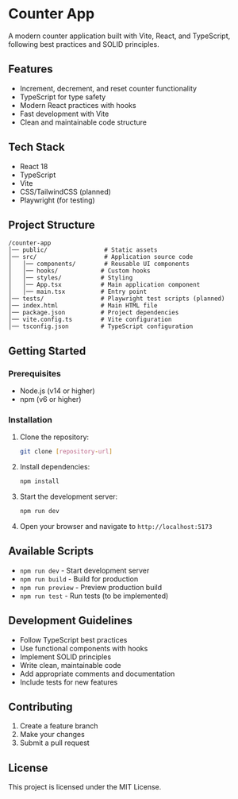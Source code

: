# Counter App

A modern counter application built with Vite, React, and TypeScript, following best practices and SOLID principles.

## Features

- Increment, decrement, and reset counter functionality
- TypeScript for type safety
- Modern React practices with hooks
- Fast development with Vite
- Clean and maintainable code structure

## Tech Stack

- React 18
- TypeScript
- Vite
- CSS/TailwindCSS (planned)
- Playwright (for testing)

## Project Structure

```
/counter-app
│── public/                # Static assets
│── src/                   # Application source code
│   │── components/        # Reusable UI components
│   │── hooks/            # Custom hooks
│   │── styles/           # Styling
│   │── App.tsx           # Main application component
│   │── main.tsx          # Entry point
│── tests/                # Playwright test scripts (planned)
│── index.html            # Main HTML file
│── package.json          # Project dependencies
│── vite.config.ts        # Vite configuration
│── tsconfig.json         # TypeScript configuration
```

## Getting Started

### Prerequisites

- Node.js (v14 or higher)
- npm (v6 or higher)

### Installation

1. Clone the repository:

   ```bash
   git clone [repository-url]
   ```

2. Install dependencies:

   ```bash
   npm install
   ```

3. Start the development server:

   ```bash
   npm run dev
   ```

4. Open your browser and navigate to `http://localhost:5173`

## Available Scripts

- `npm run dev` - Start development server
- `npm run build` - Build for production
- `npm run preview` - Preview production build
- `npm run test` - Run tests (to be implemented)

## Development Guidelines

- Follow TypeScript best practices
- Use functional components with hooks
- Implement SOLID principles
- Write clean, maintainable code
- Add appropriate comments and documentation
- Include tests for new features

## Contributing

1. Create a feature branch
2. Make your changes
3. Submit a pull request

## License

This project is licensed under the MIT License.
